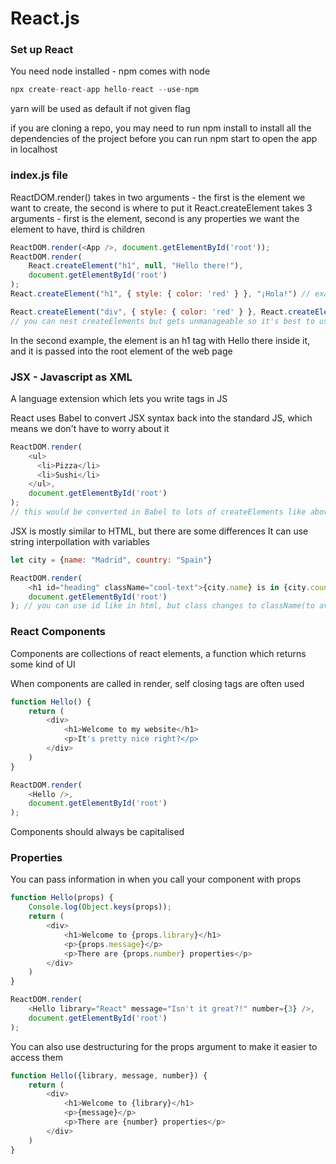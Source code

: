 # React.js

### Set up React

You need node installed - npm comes with node

```js
npx create-react-app hello-react --use-npm
```

yarn will be used as default if not given flag

if you are cloning a repo, you may need to run npm install to install all the dependencies of the project before you can run npm start to open the app in localhost

### index.js file


ReactDOM.render() takes in two arguments - the first is the element we want to create, the second is where to put it
React.createElement takes 3 arguments - first is the element, second is any properties we want the element to have, third is children

```js
ReactDOM.render(<App />, document.getElementById('root'));
ReactDOM.render(
    React.createElement("h1", null, "Hello there!"), 
    document.getElementById('root')
);
React.createElement("h1", { style: { color: 'red' } }, "¡Hola!") // example of passing in property

React.createElement("div", { style: { color: 'red' } }, React.createElement("h1", null, "¡Hola chicos!"))
// you can nest createElements but gets unmanageable so it's best to use JSX
```

In the second example, the element is an h1 tag with Hello there inside it, and it is passed into the root element of the web page

### JSX - Javascript as XML

A language extension which lets you write tags in JS

React uses Babel to convert JSX syntax back into the standard JS, which means we don't have to worry about it
```js
ReactDOM.render(
    <ul>
      <li>Pizza</li>
      <li>Sushi</li>
    </ul>, 
    document.getElementById('root')
);
// this would be converted in Babel to lots of createElements like above
```

JSX is mostly similar to HTML, but there are some differences 
It can use string interpollation with variables
```js
let city = {name: "Madrid", country: "Spain"}

ReactDOM.render(
    <h1 id="heading" className="cool-text">{city.name} is in {city.country}</h1>, 
    document.getElementById('root')
); // you can use id like in html, but class changes to className(to avoid confusion with JS classes)
```

### React Components

Components are collections of react elements, a function which returns some kind of UI

When components are called in render, self closing tags are often used

```js
function Hello() {
    return (
        <div>
            <h1>Welcome to my website</h1>
            <p>It's pretty nice right?</p>
        </div>
    )
}

ReactDOM.render(
    <Hello />, 
    document.getElementById('root')
);
```

Components should always be capitalised

### Properties

You can pass information in when you call your component with props

```js
function Hello(props) {
    Console.log(Object.keys(props));
    return (
        <div>
            <h1>Welcome to {props.library}</h1>
            <p>{props.message}</p>
            <p>There are {props.number} properties</p>
        </div>
    )
}

ReactDOM.render(
    <Hello library="React" message="Isn't it great?!" number={3} />, 
    document.getElementById('root')
);
```

You can also use destructuring for the props argument to make it easier to access them
```js
function Hello({library, message, number}) {
    return (
        <div>
            <h1>Welcome to {library}</h1>
            <p>{message}</p>
            <p>There are {number} properties</p>
        </div>
    )
}
```
